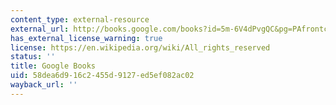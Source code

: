 ```yaml
---
content_type: external-resource
external_url: http://books.google.com/books?id=5m-6V4dPvgQC&pg=PAfrontcover
has_external_license_warning: true
license: https://en.wikipedia.org/wiki/All_rights_reserved
status: ''
title: Google Books
uid: 58dea6d9-16c2-455d-9127-ed5ef082ac02
wayback_url: ''
---
```

